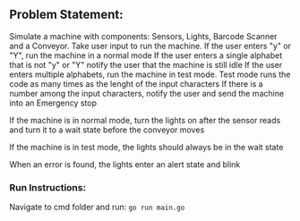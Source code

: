 ## Problem Statement:
Simulate a machine with components: Sensors, Lights, Barcode Scanner and a Conveyor. Take user input to run the machine.
If the user enters "y" or "Y", run the machine in a normal mode
If the user enters a single alphabet that is not "y" or "Y" notify the user that the machine is still idle
If the user enters multiple alphabets, run the machine in test mode. Test mode runs the code as many times as the lenght of the input characters
If there is a number among the input characters, notify the user and send the machine into an Emergency stop

If the machine is in normal mode, turn the lights on after the sensor reads and turn it to a wait state before the conveyor moves

If the machine is in test mode, the lights should always be in the wait state

When an error is found, the lights enter an alert state and blink

### Run  Instructions:
Navigate to cmd folder and run:
`go run main.go`